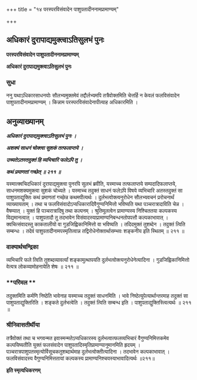 +++
title = "१४ परस्परविसंवादेन पाशुपतादीननामप्रामाण्यम्"

+++


## अधिकारं दुरापाद्यमुक्त्वाऽतिसुलभं पुनः

**परस्परविसंवादेन पाशुपतादीननामप्रामाण्यम्**

**अधिकारं दुरापाद्यमुक्त्वाऽतिसुलभं पुनः**

### **सुधा**

ननु यथाऽधिकारसाधनयोः सौलभ्यमुक्तमेवं तद्दौर्लभ्यमपि तत्रैवोक्तमिति चेत्तर्हि न केवलं फलविसंवादेन पाशुपतादीनामप्रामाण्यम् । किन्नाम परस्परविसंवादेनापीत्याह अधिकारमिति ।

## **अनुव्याख्यानम्**

***अधिकारं दुरापाद्यमुक्त्वाऽतिसुलभं पुनः ।***

***अशक्यं साधनं चोक्त्वा सुशकं तत्फलाप्तये ।***

***उच्यतेऽतस्तदुक्तं हि व्यभिचारि फलेऽपि तु ।***

***कथं प्रमाणतां गच्छेत् ॥ २११ ॥***

यस्मात्क्वचिदधिकारं दुरापाद्यमुक्त्वा पुनरपि सुलभं ब्रवीति, यस्माच्च तत्फलाप्तये सम्पदादिफलाप्तये, साधनमशक्यमुक्त्वा सुशकं चोच्यते । यस्माच्च तदुक्तं साधनं फलेऽपि विषये व्यभिचारि अतस्तदुक्तं सा पाशुपताद्युक्तिः कथं प्रमाणतां गच्छेन्न कथमपीत्यर्थः । दुर्लभत्वोक्त्यनुरोधेन सौलभ्यवचनं प्ररोचनार्थं व्याख्यायताम् । तथा च फलविसंवादोऽप्यधिकारादिवैगुण्यनिमित्तो भविष्यति यथा पञ्चरात्रादाविति चेन्न । वैषम्यात् । युक्तं हि पञ्चरात्रादिषु तथा कल्पनम् । श्रुतिमूलत्वेन प्रामाण्यस्य निश्चिततया कल्पकस्य विद्यमानत्वात् । पाशुपतादौ तु तदभावेन विसंवादस्याप्रामाण्यनिबन्धनतोपपत्तौ कल्पकाभावात् । क्वचित्संवादस्तु काकतालीयो वा गुडजिह्विकानिमित्तो वा भविष्यति । तदिदमुक्तं तुशब्देन । तदुक्तं त्विति सम्बन्धः । तदेवं पाशुपतादीनामपस्मृतित्वान्न तद्विरोधेनोक्तार्थासम्भवः शङ्कनीय इति स्थितम् ॥ २११ ॥

### **वाक्यार्थचन्द्रिका**

व्यभिचारि फले त्विति तुशब्दव्यावर्त्यां शङ्कामुत्थापयति दुर्लभत्वोक्त्यनुरोधेनेत्यादिना । गुडजिह्विकानिमित्तो वेत्यत्र लोकव्यामोहनायेति शेषः ॥ २११ ॥

### **परिमल **

तदुक्तमिति कर्मणि निष्ठेति भावेनाह यस्माच्च तदुक्तं साधनमिति । भावे निष्ठेत्युपेत्यार्थान्तरमाह तदुक्तं सा पाशुपताद्युक्तिरिति । शङ्कते दुर्लभत्वेति । तदुक्तं त्विति सम्बन्ध इति । पाशुपताद्युक्तिस्त्वित्यर्थः ॥ २११ ॥

### **श्रीनिवासतीर्थीया**

तत्रैवोक्तं तथा च भगवन्मत इवास्मन्मतेऽप्यधिकारस्य दुर्लभत्वात्फलव्यभिचारं वैगुण्यनिमित्तकमेव कल्पयिष्यतीति युक्तं फलसंवादेन पाशुपतादिस्मृतिप्रामाण्यानुमानमिति हृदयम् । पञ्चरात्रपाशुपतस्मृत्योर्विसूचकतुशब्दार्थमाह दुर्लभत्वोक्तीत्यादिना । तदभावेन कल्पकाभावात् । फलविसंवादस्य वैगुण्यनिमित्ततायां कल्पकस्य प्रामाण्यनिश्चयस्याभावादित्यर्थः ॥२११॥

**इति स्मृत्यधिकरणम्**

